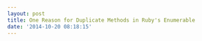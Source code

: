 ```yaml
---
layout: post
title: One Reason for Duplicate Methods in Ruby's Enumerable
date: '2014-10-20 08:18:15'
---
```


